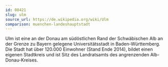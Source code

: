 ```yaml
---
id: 08421
slug: ulm
source_url: https://de.wikipedia.org/wiki/Ulm
comparison: muenchen-landeshauptstadt
---
```


Ulm ist eine an der Donau am südöstlichen Rand der Schwäbischen Alb an der Grenze zu Bayern gelegene Universitätsstadt in Baden-Württemberg. Die Stadt hat über 120.000 Einwohner (Stand Ende 2014), bildet einen eigenen Stadtkreis und ist Sitz des Landratsamts des angrenzenden Alb-Donau-Kreises.
